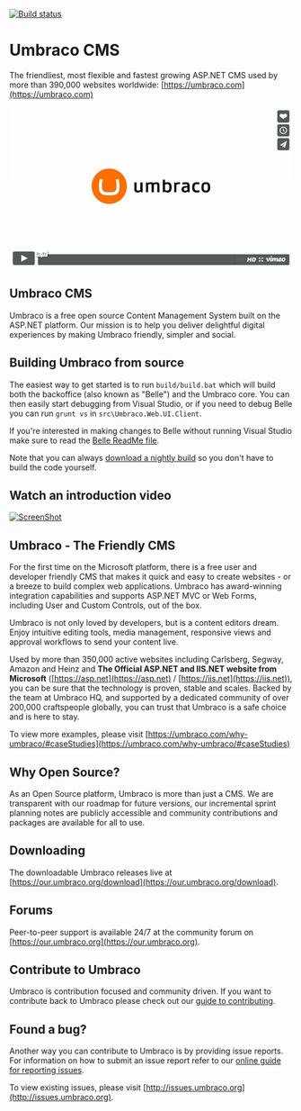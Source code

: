 [![Build status](https://ci.appveyor.com/api/projects/status/ikpgqxiw9v8opltv/branch/dev-v7?svg=true)](https://ci.appveyor.com/project/Umbraco/umbraco-cms-hs8dx/branch/dev-v7)

Umbraco CMS
===========
The friendliest, most flexible and fastest growing ASP.NET CMS used by more than 390,000 websites worldwide: [https://umbraco.com](https://umbraco.com)

[![ScreenShot](vimeo.png)](https://vimeo.com/172382998/)

## Umbraco CMS ##
Umbraco is a free open source Content Management System built on the ASP.NET platform. Our mission is to help you deliver delightful digital experiences by making Umbraco friendly, simpler and social.


## Building Umbraco from source ##

The easiest way to get started is to run `build/build.bat` which will build both the backoffice (also known as "Belle") and the Umbraco core. You can then easily start debugging from Visual Studio, or if you need to debug Belle you can run `grunt vs` in `src\Umbraco.Web.UI.Client`.
 
If you're interested in making changes to Belle without running Visual Studio make sure to read the [Belle ReadMe file](src/Umbraco.Web.UI.Client/README.md). 

Note that you can always [download a nightly build](http://nightly.umbraco.org/?container=umbraco-750) so you don't have to build the code yourself.

## Watch an introduction video ##

[![ScreenShot](http://umbraco.com/images/whatisumbraco.png)](https://umbraco.tv/videos/umbraco-v7/content-editor/basics/introduction/cms-explanation/)

## Umbraco - The Friendly CMS ##

For the first time on the Microsoft platform, there is a free user and developer friendly CMS that makes it quick and easy to create websites - or a breeze to build complex web applications. Umbraco has award-winning integration capabilities and supports ASP.NET MVC or Web Forms, including User and Custom Controls, out of the box. 

Umbraco is not only loved by developers, but is a content editors dream. Enjoy intuitive editing tools, media management, responsive views and approval workflows to send your content live.

Used by more than 350,000 active websites including Carlsberg, Segway, Amazon and Heinz and **The Official ASP.NET and IIS.NET website from Microsoft** ([https://asp.net](https://asp.net) / [https://iis.net](https://iis.net)), you can be sure that the technology is proven, stable and scales. Backed by the team at Umbraco HQ, and supported by a dedicated community of over 200,000 craftspeople globally, you can trust that Umbraco is a safe choice and is here to stay. 

To view more examples, please visit [https://umbraco.com/why-umbraco/#caseStudies](https://umbraco.com/why-umbraco/#caseStudies)

## Why Open Source? ##
As an Open Source platform, Umbraco is more than just a CMS. We are transparent with our roadmap for future versions, our incremental sprint planning notes are publicly accessible and community contributions and packages are available for all to use.

## Downloading ##

The downloadable Umbraco releases live at [https://our.umbraco.org/download](https://our.umbraco.org/download).

## Forums ##

Peer-to-peer support is available 24/7 at the community forum on [https://our.umbraco.org](https://our.umbraco.org). 

## Contribute to Umbraco ##

Umbraco is contribution focused and community driven. If you want to contribute back to Umbraco please check out our [guide to contributing](https://our.umbraco.org/contribute).

## Found a bug? ##

Another way you can contribute to Umbraco is by providing issue reports. For information on how to submit an issue report refer to our [online guide for reporting issues](https://our.umbraco.org/contribute/report-an-issue-or-request-a-feature).

To view existing issues, please visit [http://issues.umbraco.org](http://issues.umbraco.org).
